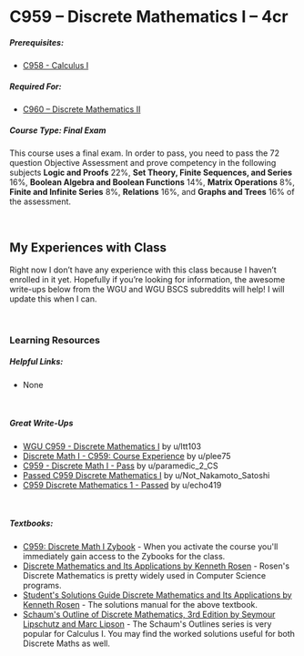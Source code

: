 # C959 – Discrete Mathematics I – 4cr
<h5>Prerequisites:</h5>
<ul>
  <li><a href="https://github.com/Krautpaddy/myBSCS-Classes-Notes/blob/main/C958.md">C958 - Calculus I</a></li>
</ul>

<h5>Required For:</h5>
<ul>
  <li><a href="https://github.com/Krautpaddy/myBSCS-Classes-Notes/blob/main/C960.md">C960 – Discrete Mathematics II</a></li>
</ul>

<h5><b>Course Type:</b> Final Exam</h5>
<p>This course uses a final exam. In order to pass, you need to pass the 72 question Objective Assessment and prove competency in the following subjects <b>Logic and Proofs</b> 22%, <b>Set Theory, Finite Sequences, and Series</b> 16%, <b>Boolean Algebra and Boolean Functions</b> 14%, <b>Matrix Operations</b> 8%, <b>Finite and Infinite Series</b> 8%, <b>Relations</b> 16%, and <b>Graphs and Trees</b> 16% of the assessment.</p> 

<br />

<h2>My Experiences with Class</h2>
<p>Right now I don’t have any experience with this class because I haven’t enrolled in it yet. Hopefully if you’re looking for information, the awesome write-ups below from the WGU and WGU BSCS subreddits will help! I will update this when I can.</p>
<br />

<h3>Learning Resources</h3>

<h5>Helpful Links:</h5>
<ul>
  <li>None</li>
</ul>

<br />

<h5>Great Write-Ups</h5>
<ul>
  <li><a href="https://www.reddit.com/r/WGU_CompSci/comments/hhzatg/wgu_c959_discrete_mathematics_i/">WGU C959 - Discrete Mathematics I</a> by u/ltt103</li>
  <li><a href="https://www.reddit.com/r/WGU/comments/fa46j7/discrete_math_i_c959_course_experience/">Discrete Math I - C959: Course Experience</a> by u/plee75</li>
  <li><a href="https://www.reddit.com/r/WGU_CompSci/comments/i0xdq0/c959_discrete_math_i_pass/">C959 - Discrete Math I - Pass</a> by u/paramedic_2_CS</li>
  <li><a href="https://www.reddit.com/r/WGU_CompSci/comments/idr79x/passed_c959_discrete_mathematics_i/">Passed C959 Discrete Mathematics I</a> by u/Not_Nakamoto_Satoshi</li>
  <li><a href="https://www.reddit.com/r/WGU_CompSci/comments/cjozja/c959_discrete_mathematics_1_passed/">C959 Discrete Mathematics 1 - Passed</a> by u/echo419</li>
</ul>

<br />

<h5>Textbooks:</h5>
<ul>
  <li><a href="https://learn.zybooks.com/zybook/WGUC9592018">C959: Discrete Math I Zybook</a> - When you activate the course you'll immediately gain access to the Zybooks for the class.</li>
<li><a href="https://www.mheducation.com/highered/product/discrete-mathematics-applications-rosen/M9780073383095.html">Discrete Mathematics and Its Applications by Kenneth Rosen</a> - Rosen's Discrete Mathematics is pretty widely used in Computer Science programs.</li>
  <li><a href="http://www.cs.ucr.edu/~acald013/public/tmp/sol_dmaia_rosen.pdf">Student's Solutions Guide Discrete Mathematics and Its Applications by Kenneth Rosen</a> - The solutions manual for the above textbook.</li>
<li><a href="https://www.mheducation.com/highered/product/schaum-s-outline-discrete-mathematics-revised-third-edition-lipschutz-lipson/9780071615860.html">Schaum's Outline of Discrete Mathematics, 3rd Edition by Seymour Lipschutz and Marc Lipson</a> - The Schaum's Outlines series is very popular for Calculus I. You may find the worked solutions useful for both Discrete Maths as well.</li>
</ul>
